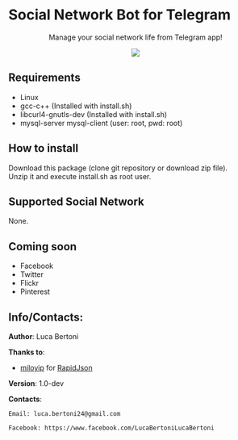 # Social Network Bot for Telegram  
<div align="center"><p>Manage your social network life from Telegram app!</p></div> 

<div align="center" style="text-align:center"><img src ="https://b.thumbs.redditmedia.com/mqpGZPTX0KSf_gvV2Jkw2OnRwPEMKECWjevZuW4nG9M.jpg" /></div>


## Requirements

- Linux
- gcc-c++ (Installed with install.sh)
- libcurl4-gnutls-dev (Installed with install.sh)
- mysql-server mysql-client (user: root, pwd: root)

## How to install

Download this package (clone git repository or download zip file).  
Unzip it and execute install.sh as root user.

## Supported Social Network

None.

## Coming soon

- Facebook  
- Twitter
- Flickr  
- Pinterest  


## Info/Contacts:

**Author**: Luca Bertoni

**Thanks to**:

- [miloyip](https://github.com/miloyip/ "miloyip GitHub profile") for [RapidJson](https://github.com/miloyip/rapidjson "RapidJson repository")

**Version**: 1.0-dev

**Contacts**:

	Email: luca.bertoni24@gmail.com

	Facebook: https://www.facebook.com/LucaBertoniLucaBertoni
